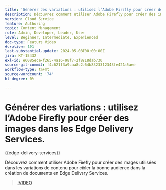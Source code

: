 ```yaml
---
title: 'Générer des variations : utilisez l’Adobe Firefly pour créer des images dans les Edge Delivery Services.'
description: Découvrez comment utiliser Adobe Firefly pour créer des images utilisées dans les variations de contenu pour cibler la bonne audience dans la création de documents en Edge Delivery Services.
version: Cloud Service
feature: Authoring
topic: Content Management
role: Admin, Developer, Leader, User
level: Beginner, Intermediate, Experienced
doc-type: Feature Video
duration: 101
last-substantial-update: 2024-05-08T00:00:00Z
jira: KT-15432
exl-id: e6085ece-f265-4a16-98f7-2f8218dab730
source-git-commit: f4c621f3a9caa8c2c64b8323312343fe421a5aee
workflow-type: tm+mt
source-wordcount: '74'
ht-degree: 0%

---
```


# Générer des variations : utilisez l’Adobe Firefly pour créer des images dans les Edge Delivery Services.

{{edge-delivery-services}}

Découvrez comment utiliser Adobe Firefly pour créer des images utilisées dans les variations de contenu pour cibler la bonne audience dans la création de documents en Edge Delivery Services.

>[!VIDEO](https://video.tv.adobe.com/v/3428794/?learn=on)
